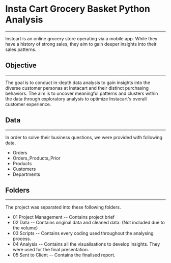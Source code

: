 # Insta Cart Grocery Basket Python Analysis
***
Instcart is an online grocery store operating via a mobile app. While they have a history of strong sales, they aim to gain deeper insights into their sales patterns.

## Objective
---
The goal is to conduct in-depth data analysis to gain insights into the diverse customer personas at Instacart and their distinct purchasing behaviors. The aim is to uncover meaningful patterns and clusters within the data through exploratory analysis to optimize Instacart's overall customer experience.

## Data
---
In order to solve their business questions, we were provided with following data. 

- Orders
- Orders_Products_Prior
- Products
- Customers
- Departments

## Folders
---
The project was separated into these following folders.
- 01 Project Management
-- Contains project brief 
- 02 Data
-- Contains original data and cleaned data. (Not included due to the volume) 
- 03 Scripts
-- Contains every coding used  throughout the analysing process. 
- 04 Analysis
-- Contains all the visualisations to develop insights. They were used for the final presentation. 
- 05 Sent to Client
-- Contains the finalised report. 
